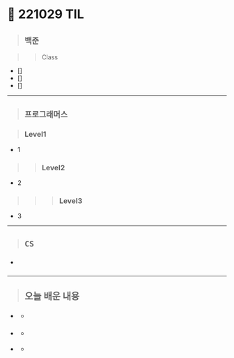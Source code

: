 # 🚩 221029 TIL

> ## **`백준`**

> > Class

- []
- []
- []

---

> ## **`프로그래머스`**

> ### Level1

- 1

> > ### Level2

- 2

> > > ### Level3

- 3

---

> ## **`CS`**

- ###

---

> ## **오늘 배운 내용**

- ###
  -
- ###
  -
- ####
  -
